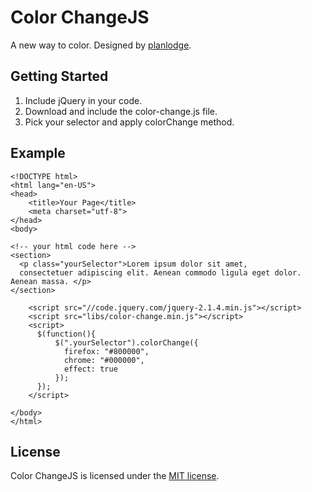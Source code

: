 # Color ChangeJS


A new way to color. Designed by [planlodge](https://github.com/planlodge).


## Getting Started

 1. Include jQuery in your code.
 2. Download and include the color-change.js file.
 3. Pick your selector and apply colorChange method.

## Example

    <!DOCTYPE html>
    <html lang="en-US">
    <head>
        <title>Your Page</title>
        <meta charset="utf-8">
    </head>
    <body>

    <!-- your html code here -->
    <section>
      <p class="yourSelector">Lorem ipsum dolor sit amet, 
      consectetuer adipiscing elit. Aenean commodo ligula eget dolor. Aenean massa. </p>
    </section>

        <script src="//code.jquery.com/jquery-2.1.4.min.js"></script>
        <script src="libs/color-change.min.js"></script>
        <script>
          $(function(){
              $(".yourSelector").colorChange({
                firefox: "#800000", 
                chrome: "#000000", 
                effect: true
              });
          });
        </script>

    </body>
    </html>

## License

Color ChangeJS is licensed under the [MIT license](http://opensource.org/licenses/MIT).
